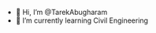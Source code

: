 - 👋 Hi, I’m @TarekAbugharam
- 🌱 I’m currently learning Civil Engineering

<!---
TarekAbugharam/TarekAbugharam is a ✨ special ✨ repository because its `README.md` (this file) appears on your GitHub profile.
You can click the Preview link to take a look at your changes.
--->
